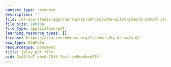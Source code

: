 ```yaml
---
content_type: resource
description: ''
file: /ol-ocw-studio-app/courses/16-687-private-pilot-ground-school-january-iap-2019/2c01f1d7ebc075333ac1ee9bedbee2f0_n068fel-W9I.pdf
file_size: 149188
file_type: application/pdf
learning_resource_types: []
license: https://creativecommons.org/licenses/by-nc-sa/4.0/
ocw_type: OCWFile
resourcetype: Document
title: 3play pdf file
uid: 2c01f1d7-ebc0-7533-3ac1-ee9bedbee2f0
---
```

